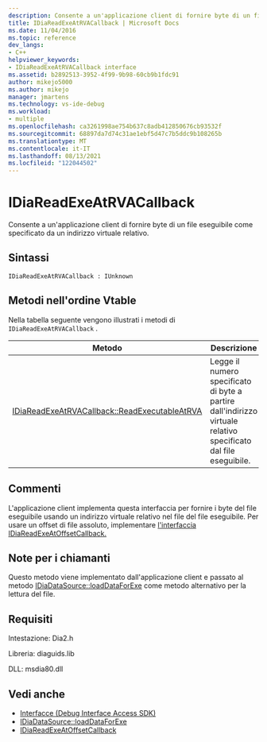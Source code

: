 ```yaml
---
description: Consente a un'applicazione client di fornire byte di un file eseguibile come specificato da un indirizzo virtuale relativo.
title: IDiaReadExeAtRVACallback | Microsoft Docs
ms.date: 11/04/2016
ms.topic: reference
dev_langs:
- C++
helpviewer_keywords:
- IDiaReadExeAtRVACallback interface
ms.assetid: b2892513-3952-4f99-9b98-60cb9b1fdc91
author: mikejo5000
ms.author: mikejo
manager: jmartens
ms.technology: vs-ide-debug
ms.workload:
- multiple
ms.openlocfilehash: ca3261998ae754b637c8adb412850676cb93532f
ms.sourcegitcommit: 68897da7d74c31ae1ebf5d47c7b5ddc9b108265b
ms.translationtype: MT
ms.contentlocale: it-IT
ms.lasthandoff: 08/13/2021
ms.locfileid: "122044502"
---
```

# <a name="idiareadexeatrvacallback"></a>IDiaReadExeAtRVACallback
Consente a un'applicazione client di fornire byte di un file eseguibile come specificato da un indirizzo virtuale relativo.

## <a name="syntax"></a>Sintassi

```
IDiaReadExeAtRVACallback : IUnknown
```

## <a name="methods-in-vtable-order"></a>Metodi nell'ordine Vtable
 Nella tabella seguente vengono illustrati i metodi di `IDiaReadExeAtRVACallback` .

|Metodo|Descrizione|
|------------|-----------------|
|[IDiaReadExeAtRVACallback::ReadExecutableAtRVA](../../debugger/debug-interface-access/idiareadexeatrvacallback-readexecutableatrva.md)|Legge il numero specificato di byte a partire dall'indirizzo virtuale relativo specificato dal file eseguibile.|

## <a name="remarks"></a>Commenti
 L'applicazione client implementa questa interfaccia per fornire i byte del file eseguibile usando un indirizzo virtuale relativo nel file del file eseguibile. Per usare un offset di file assoluto, implementare [l'interfaccia IDiaReadExeAtOffsetCallback.](../../debugger/debug-interface-access/idiareadexeatoffsetcallback.md)

## <a name="notes-for-callers"></a>Note per i chiamanti
 Questo metodo viene implementato dall'applicazione client e passato al metodo [IDiaDataSource::loadDataForExe](../../debugger/debug-interface-access/idiadatasource-loaddataforexe.md) come metodo alternativo per la lettura del file.

## <a name="requirements"></a>Requisiti
 Intestazione: Dia2.h

 Libreria: diaguids.lib

 DLL: msdia80.dll

## <a name="see-also"></a>Vedi anche
- [Interfacce (Debug Interface Access SDK)](../../debugger/debug-interface-access/interfaces-debug-interface-access-sdk.md)
- [IDiaDataSource::loadDataForExe](../../debugger/debug-interface-access/idiadatasource-loaddataforexe.md)
- [IDiaReadExeAtOffsetCallback](../../debugger/debug-interface-access/idiareadexeatoffsetcallback.md)
